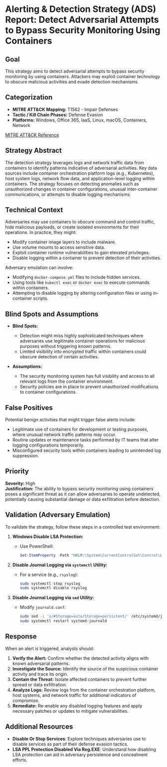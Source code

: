# Alerting & Detection Strategy (ADS) Report: Detect Adversarial Attempts to Bypass Security Monitoring Using Containers

## Goal
This strategy aims to detect adversarial attempts to bypass security monitoring by using containers. Attackers may exploit container technology to obscure malicious activities and evade detection mechanisms.

## Categorization
- **MITRE ATT&CK Mapping:** T1562 - Impair Defenses
- **Tactic / Kill Chain Phases:** Defense Evasion
- **Platforms:** Windows, Office 365, IaaS, Linux, macOS, Containers, Network

[MITRE ATT&CK Reference](https://attack.mitre.org/techniques/T1562)

## Strategy Abstract
The detection strategy leverages logs and network traffic data from containers to identify patterns indicative of adversarial activities. Key data sources include container orchestration platform logs (e.g., Kubernetes), host system logs, network flow data, and application-level logging within containers. The strategy focuses on detecting anomalies such as unauthorized changes in container configurations, unusual inter-container communications, or attempts to disable logging mechanisms.

## Technical Context
Adversaries may use containers to obscure command and control traffic, hide malicious payloads, or create isolated environments for their operations. In practice, they might:

- Modify container image layers to include malware.
- Use volume mounts to access sensitive data.
- Exploit container runtime vulnerabilities to gain elevated privileges.
- Disable logging within a container to prevent detection of their activities.

Adversary emulation can involve:
- Modifying `docker-compose.yml` files to include hidden services.
- Using tools like `kubectl exec` or `docker exec` to execute commands within containers.
- Attempting to disable logging by altering configuration files or using in-container scripts.

## Blind Spots and Assumptions
- **Blind Spots:**
  - Detection might miss highly sophisticated techniques where adversaries use legitimate container operations for malicious purposes without triggering known patterns.
  - Limited visibility into encrypted traffic within containers could obscure detection of certain activities.
  
- **Assumptions:**
  - The security monitoring system has full visibility and access to all relevant logs from the container environment.
  - Security policies are in place to prevent unauthorized modifications to container configurations.

## False Positives
Potential benign activities that might trigger false alerts include:
- Legitimate use of containers for development or testing purposes, where unusual network traffic patterns may occur.
- Routine updates or maintenance tasks performed by IT teams that alter logging configurations temporarily.
- Misconfigured security tools within containers leading to unintended log suppression.

## Priority
**Severity:** High  
**Justification:** The ability to bypass security monitoring using containers poses a significant threat as it can allow adversaries to operate undetected, potentially causing substantial damage or data exfiltration before detection.

## Validation (Adversary Emulation)
To validate the strategy, follow these steps in a controlled test environment:

1. **Windows Disable LSA Protection:**
   - Use PowerShell:
     ```powershell
     Set-ItemProperty -Path "HKLM:\System\CurrentControlSet\Control\Lsa" -Name "DisableProtection" -Value 1
     ```

2. **Disable Journal Logging via `systemctl` Utility:**
   - For a service (e.g., `rsyslog`):
     ```bash
     sudo systemctl stop rsyslog
     sudo systemctl disable rsyslog
     ```

3. **Disable Journal Logging via `sed` Utility:**
   - Modify `journald.conf`:
     ```bash
     sudo sed -i 's/#Storage=auto/Storage=persistent/' /etc/systemd/journald.conf
     sudo systemctl restart systemd-journald
     ```

## Response
When an alert is triggered, analysts should:

1. **Verify the Alert:** Confirm whether the detected activity aligns with known adversarial patterns.
2. **Investigate the Source:** Identify the source of the suspicious container activity and trace its origin.
3. **Contain the Threat:** Isolate affected containers to prevent further spread or data exfiltration.
4. **Analyze Logs:** Review logs from the container orchestration platform, host systems, and network traffic for additional indicators of compromise.
5. **Remediate:** Re-enable any disabled logging features and apply necessary patches or updates to mitigate vulnerabilities.

## Additional Resources
- **Disable Or Stop Services**: Explore techniques adversaries use to disable services as part of their defense evasion tactics.
- **LSA PPL Protection Disabled Via Reg.EXE**: Understand how disabling LSA protection can aid in adversary persistence and concealment efforts.